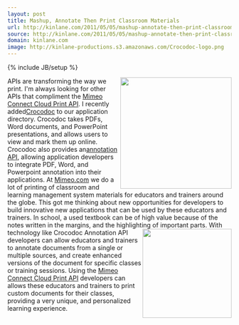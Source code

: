 ```yaml
---
layout: post
title: Mashup, Annotate Then Print Classroom Materials
url: http://kinlane.com/2011/05/05/mashup-annotate-then-print-classroom-materials/
source: http://kinlane.com/2011/05/05/mashup-annotate-then-print-classroom-materials/
domain: kinlane.com
image: http://kinlane-productions.s3.amazonaws.com/Crocodoc-logo.png
---
```

{% include JB/setup %}

<p>
     <img class="c1" src="http://kinlane-productions.s3.amazonaws.com/Crocodoc-logo.png" alt="" width="250" align="right" />APIs are transforming the way we print. I'm always looking for other APIs that compliment the <a title="Mimeo Connect Cloud Print API" href="http://developer.mimeo.com">Mimeo Connect Cloud Print API</a>. I recently added<a title="Crocodoc" href="http://www.crocodoc.com/">Crocodoc</a> to our application directory. Crocodoc takes PDFs, Word documents, and PowerPoint presentations, and allows users to view and mark them up online. Crocodoc also provides an<a title="web-based annotation APIs" href="http://crocodoc.com/api/">annotation API</a>, allowing application developers to integrate PDF, Word, and Powerpoint annotation into their applications. At <a title="Mimeo.com" href="http://www.Mimeo.com">Mimeo.com</a> we do a lot of printing of classroom and learning management system materials for educators and trainers around the globe. This got me thinking about new opportunities for developers to build innovative new applications that can be used by these educators and trainers. In school, a used textbook can be of high value because of the notes written in the margins, and the highlighting of important parts.<img class="c1" src="http://kinlane-productions.s3.amazonaws.com/mimeo/mimeo_connect_logo.jpg" alt="" width="200" align="right" /> With technology like Crocodoc Annotation API developers can allow educators and trainers to annotate documents from a single or multiple sources, and create enhanced versions of the document for specific classes or training sessions. Using the <a title="Mimeo Connect Cloud Print API" href="http://developer.mimeo.com">Mimeo Connect Cloud Print API</a> developers can allows these educators and trainers to print custom documents for their classes, providing a very unique, and personalized learning experience.
</p>